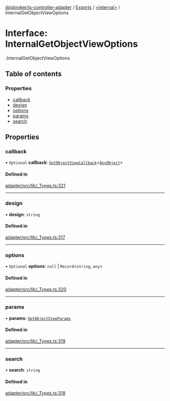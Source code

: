[@iobroker/js-controller-adapter](../README.md) / [Exports](../modules.md) / [<internal\>](../modules/internal_.md) / InternalGetObjectViewOptions

# Interface: InternalGetObjectViewOptions

[<internal>](../modules/internal_.md).InternalGetObjectViewOptions

## Table of contents

### Properties

- [callback](internal_.InternalGetObjectViewOptions.md#callback)
- [design](internal_.InternalGetObjectViewOptions.md#design)
- [options](internal_.InternalGetObjectViewOptions.md#options)
- [params](internal_.InternalGetObjectViewOptions.md#params)
- [search](internal_.InternalGetObjectViewOptions.md#search)

## Properties

### callback

• `Optional` **callback**: [`GetObjectViewCallback`](../modules/internal_.md#getobjectviewcallback)<[`AnyObject`](../modules/internal_.md#anyobject)\>

#### Defined in

[adapter/src/lib/_Types.ts:321](https://github.com/ioBroker/ioBroker.js-controller/blob/edb14082/packages/adapter/src/lib/_Types.ts#L321)

___

### design

• **design**: `string`

#### Defined in

[adapter/src/lib/_Types.ts:317](https://github.com/ioBroker/ioBroker.js-controller/blob/edb14082/packages/adapter/src/lib/_Types.ts#L317)

___

### options

• `Optional` **options**: ``null`` \| `Record`<`string`, `any`\>

#### Defined in

[adapter/src/lib/_Types.ts:320](https://github.com/ioBroker/ioBroker.js-controller/blob/edb14082/packages/adapter/src/lib/_Types.ts#L320)

___

### params

• **params**: [`GetObjectViewParams`](internal_.GetObjectViewParams.md)

#### Defined in

[adapter/src/lib/_Types.ts:319](https://github.com/ioBroker/ioBroker.js-controller/blob/edb14082/packages/adapter/src/lib/_Types.ts#L319)

___

### search

• **search**: `string`

#### Defined in

[adapter/src/lib/_Types.ts:318](https://github.com/ioBroker/ioBroker.js-controller/blob/edb14082/packages/adapter/src/lib/_Types.ts#L318)
